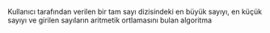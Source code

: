 Kullanıcı tarafından verilen bir tam sayı dizisindeki en büyük sayıyı, en küçük sayıyı ve girilen sayıların aritmetik ortlamasını bulan algoritma
